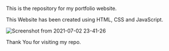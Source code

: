 This is the repository for my portfolio website.

This Website has been created using HTML, CSS and JavaScript.

![Screenshot from 2021-07-02 23-41-26](https://user-images.githubusercontent.com/80061026/124313903-2c999100-db8f-11eb-8865-71778ad56e9d.png)

Thank You for visiting my repo.

